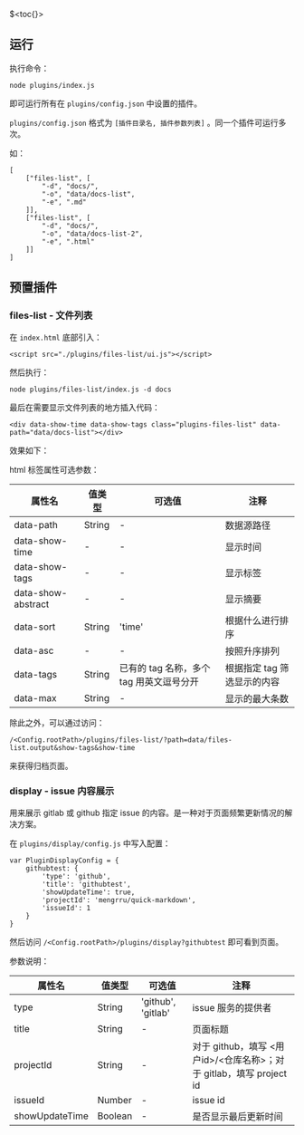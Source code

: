 <!--
time: 2021-11-14
title: 插件系统
-->

$<toc{}>

## 运行

执行命令：

```
node plugins/index.js
```

即可运行所有在 `plugins/config.json` 中设置的插件。

`plugins/config.json` 格式为 `[插件目录名, 插件参数列表]` 。同一个插件可运行多次。

如：

```
[
    ["files-list", [
        "-d", "docs/",
        "-o", "data/docs-list",
        "-e", ".md"
    ]],
    ["files-list", [
        "-d", "docs/",
        "-o", "data/docs-list-2",
        "-e", ".html"
    ]]
]
```

## 预置插件

### files-list - 文件列表

在 `index.html` 底部引入：

```
<script src="./plugins/files-list/ui.js"></script>
```

然后执行：

```
node plugins/files-list/index.js -d docs
```

最后在需要显示文件列表的地方插入代码：

```
<div data-show-time data-show-tags class="plugins-files-list" data-path="data/docs-list"></div>
```

效果如下：

<div data-show-time data-show-tags class="plugins-files-list" data-path="data/docs-list"></div>

html 标签属性可选参数：

| 属性名 | 值类型 | 可选值 | 注释 |
| --- | --- | --- | --- |
| data-path | String | - | 数据源路径 |
| data-show-time | - | - | 显示时间 |
| data-show-tags | - | - | 显示标签 |
| data-show-abstract | - | - | 显示摘要 |
| data-sort | String | 'time' | 根据什么进行排序 |
| data-asc | - | - | 按照升序排列 |
| data-tags | String | 已有的 tag 名称，多个 tag 用英文逗号分开 | 根据指定 tag 筛选显示的内容 |
| data-max | String | - | 显示的最大条数 |

除此之外，可以通过访问：

```
/<Config.rootPath>/plugins/files-list/?path=data/files-list.output&show-tags&show-time
```

来获得归档页面。

### display - issue 内容展示

用来展示 gitlab 或 github 指定 issue 的内容。是一种对于页面频繁更新情况的解决方案。

在 `plugins/display/config.js` 中写入配置：

```
var PluginDisplayConfig = {
    githubtest: {
        'type': 'github',
        'title': 'githubtest',
        'showUpdateTime': true,
        'projectId': 'mengrru/quick-markdown',
        'issueId': 1
    }
}
```

然后访问 `/<Config.rootPath>/plugins/display?githubtest` 即可看到页面。

参数说明：

| 属性名 | 值类型 | 可选值 | 注释 |
| --- | --- | --- | --- |
| type | String | 'github', 'gitlab' | issue 服务的提供者 |
| title | String | - | 页面标题 |
| projectId | String | - | 对于 github，填写 <用户id>/<仓库名称>；对于 gitlab，填写 project id |
| issueId | Number | - | issue id |
| showUpdateTime | Boolean | - | 是否显示最后更新时间 |

